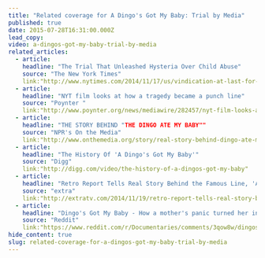 ```yaml
---
title: "Related coverage for A Dingo's Got My Baby: Trial by Media"
published: true
date: 2015-07-28T16:31:00.000Z
lead_copy:
video: a-dingos-got-my-baby-trial-by-media
related_articles:
  - article:
    headline: "The Trial That Unleashed Hysteria Over Child Abuse"
    source: "The New York Times"
    link:"http://www.nytimes.com/2014/11/17/us/vindication-at-last-for-a-woman-scorned-by-australias-news-media.html"
  - article:
    headline: "NYT film looks at how a tragedy became a punch line"
    source: "Poynter "
    link:"http://www.poynter.org/news/mediawire/282457/nyt-film-looks-at-how-a-tragedy-became-a-punch-line/"
  - article:
    headline: "THE STORY BEHIND "THE DINGO ATE MY BABY""
    source: "NPR's On the Media"
    link:"http://www.onthemedia.org/story/real-story-behind-dingo-ate-my-baby/"
  - article:
    headline: "The History Of 'A Dingo's Got My Baby'"
    source: "Digg"
    link:"http://digg.com/video/the-history-of-a-dingos-got-my-baby"
  - article:
    headline: "Retro Report Tells Real Story Behind the Famous Line, 'A Dingo's Got My Baby'"
    source: "extra"
    link:"http://extratv.com/2014/11/19/retro-report-tells-real-story-behind-the-famous-line-a-dingos-got-my-baby/"
  - article:
    headline: "Dingo's Got My Baby - How a mother's panic turned her into a joke "
    source: "Reddit"
    link:"https://www.reddit.com/r/Documentaries/comments/3qow8w/dingos_got_my_baby_2014_how_a_mothers_panic/"
hide_content: true
slug: related-coverage-for-a-dingos-got-my-baby-trial-by-media
---
```


